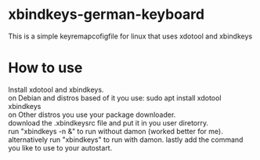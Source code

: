 # xbindkeys-german-keyboard
This is a simple keyremapcofigfile for linux that uses xdotool and xbindkeys

# How to use
Install xdotool and xbindkeys.     
on Debian and distros based of it you use: sudo apt install xdotool xbindkeys         
on Other distros you use your package downloader.         
download the .xbindkeysrc file and put it in you user diretorry.        
run "xbindkeys -n &"  to run without damon (worked better for me).       
alternatively run "xbindkeys"  to run with damon.
lastly add the command you like to use to your autostart.     

